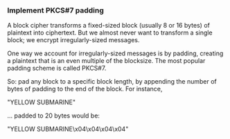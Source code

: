 ### Implement PKCS#7 padding

A block cipher transforms a fixed-sized block (usually 8 or 16 bytes) of plaintext into ciphertext. But we almost never want to transform a single block; we encrypt irregularly-sized messages.

One way we account for irregularly-sized messages is by padding, creating a plaintext that is an even multiple of the blocksize. The most popular padding scheme is called PKCS#7.

So: pad any block to a specific block length, by appending the number of bytes of padding to the end of the block. For instance,

"YELLOW SUBMARINE"

... padded to 20 bytes would be:

"YELLOW SUBMARINE\\x04\\x04\\x04\\x04"